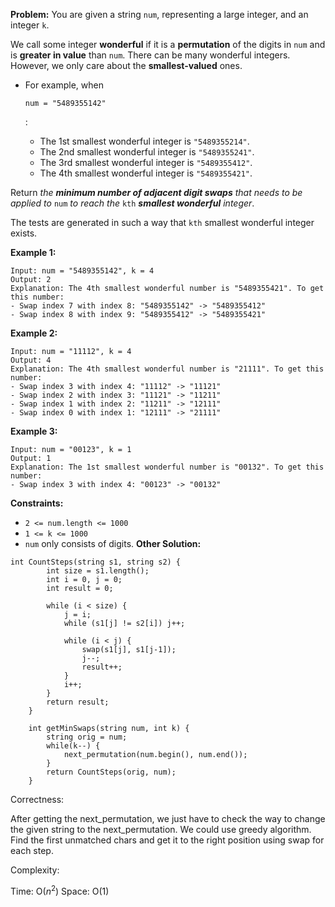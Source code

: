 **Problem:**
You are given a string `num`, representing a large integer, and an integer `k`.

We call some integer **wonderful** if it is a **permutation** of the digits in `num` and is **greater in value** than `num`. There can be many wonderful integers. However, we only care about the **smallest-valued** ones.

- For example, when

   

  ```
  num = "5489355142"
  ```

  :

  - The 1st smallest wonderful integer is `"5489355214"`.
  - The 2nd smallest wonderful integer is `"5489355241"`.
  - The 3rd smallest wonderful integer is `"5489355412"`.
  - The 4th smallest wonderful integer is `"5489355421"`.

Return *the **minimum number of adjacent digit swaps** that needs to be applied to* `num` *to reach the* `kth` ***smallest wonderful** integer*.

The tests are generated in such a way that `kth` smallest wonderful integer exists.

 

**Example 1:**

```
Input: num = "5489355142", k = 4
Output: 2
Explanation: The 4th smallest wonderful number is "5489355421". To get this number:
- Swap index 7 with index 8: "5489355142" -> "5489355412"
- Swap index 8 with index 9: "5489355412" -> "5489355421"
```

**Example 2:**

```
Input: num = "11112", k = 4
Output: 4
Explanation: The 4th smallest wonderful number is "21111". To get this number:
- Swap index 3 with index 4: "11112" -> "11121"
- Swap index 2 with index 3: "11121" -> "11211"
- Swap index 1 with index 2: "11211" -> "12111"
- Swap index 0 with index 1: "12111" -> "21111"
```

**Example 3:**

```
Input: num = "00123", k = 1
Output: 1
Explanation: The 1st smallest wonderful number is "00132". To get this number:
- Swap index 3 with index 4: "00123" -> "00132"
```

 

**Constraints:**

- `2 <= num.length <= 1000`
- `1 <= k <= 1000`
- `num` only consists of digits.
**Other Solution:**
```
int CountSteps(string s1, string s2) {
        int size = s1.length();
        int i = 0, j = 0;
        int result = 0;
  
        while (i < size) {
            j = i;
            while (s1[j] != s2[i]) j++;
			
            while (i < j) {
                swap(s1[j], s1[j-1]);
                j--;
                result++;
            }
            i++;
        }
        return result;
    }
    
    int getMinSwaps(string num, int k) {
        string orig = num;
        while(k--) {
            next_permutation(num.begin(), num.end());
        }
        return CountSteps(orig, num);
    }
```
Correctness:

After getting the next_permutation, we just have to check the way to change the given string to the next_permutation. We could use greedy algorithm. Find the first unmatched chars and get it to the right position using swap for each step.

Complexity:

Time: O($n^2$)
Space: O(1)